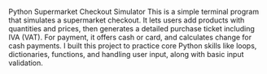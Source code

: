 Python Supermarket Checkout Simulator
This is a simple terminal program that simulates a supermarket checkout.
It lets users add products with quantities and prices, then generates a detailed purchase ticket including IVA (VAT).
For payment, it offers cash or card, and calculates change for cash payments.
I built this project to practice core Python skills like loops, dictionaries, functions, and handling user input, along with basic input validation.
